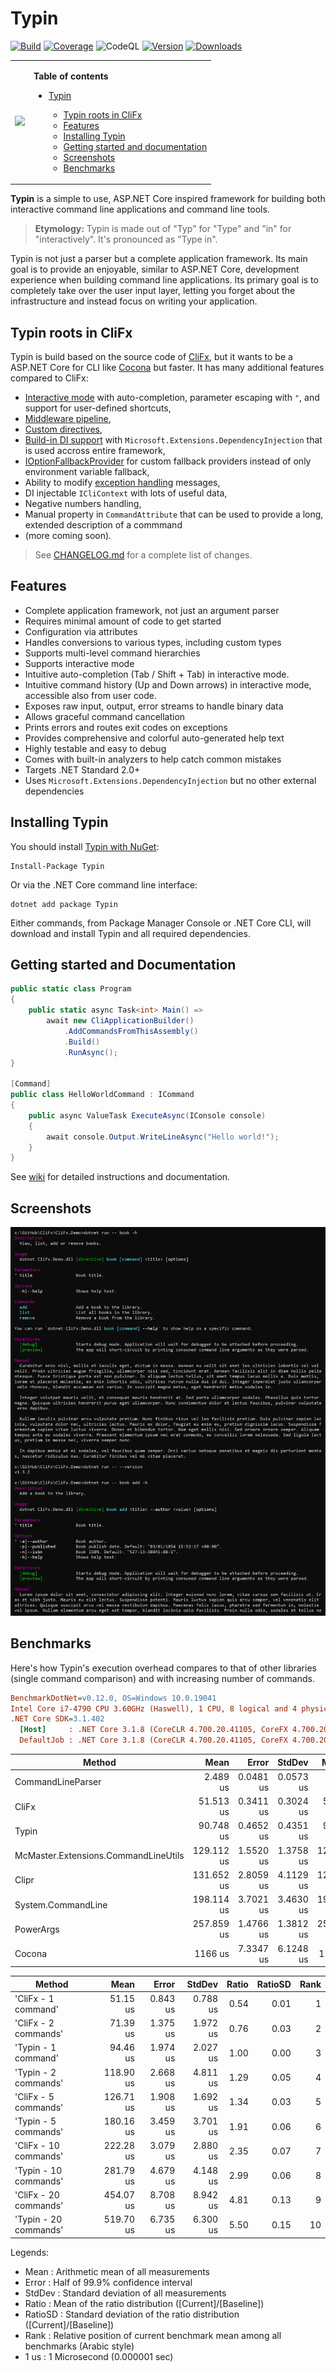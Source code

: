 # Typin

<p align="center">

[![Build](https://github.com/adambajguz/Typin/workflows/CI/badge.svg?branch=master)](https://github.com/adambajguz/Typin/actions)
[![Coverage](https://codecov.io/gh/adambajguz/Typin/branch/master/graph/badge.svg?v=11)](https://codecov.io/gh/adambajguz/Typin)
![CodeQL](https://github.com/adambajguz/Typin/workflows/CodeQL/badge.svg?branch=master)
[![Version](https://img.shields.io/nuget/v/Typin.svg)](https://nuget.org/packages/Typin)
[![Downloads](https://img.shields.io/nuget/dt/Typin.svg)](https://nuget.org/packages/Typin)

</p>

<table>
 <tr>
    <td>
      <p align="center">
        <img src="https://raw.githubusercontent.com/adambajguz/Typin/master/.img/typin-logo-256px.png" width="75%">
      </p>
    </td>
    <td>

<b>Table of contents</b>

- [Typin](#typin)
  - [Typin roots in CliFx](#typin-roots-in-clifx)
  - [Features](#features)
  - [Installing Typin](#installing-typin)
  - [Getting started and documentation](#getting-started-and-documentation)
  - [Screenshots](#screenshots)
  - [Benchmarks](#benchmarks)
  
  </td>
 </tr>
</table>



**Typin** is a simple to use, ASP.NET Core inspired framework for building both interactive command line applications and command line tools.

> **Etymology:** Typin is made out of "Typ" for "Type" and "in" for "interactively". It's pronounced as "Type in".

Typin is not just a parser but a complete application framework. Its main goal is to provide an enjoyable, similar to ASP.NET Core, development experience when building command line applications. Its primary goal is to completely take over the user input layer, letting you forget about the infrastructure and instead focus on writing your application.

## Typin roots in CliFx

Typin is build based on the source code of [CliFx](https://github.com/Tyrrrz/CliFx), but it wants to be a ASP.NET Core for CLI like [Cocona](https://github.com/mayuki/Cocona) but faster. It has many additional features compared to CliFx:

- [Interactive mode](https://github.com/adambajguz/Typin/wiki/Interactive-mode) with auto-completion, parameter escaping with `"`, and support for user-defined shortcuts,
- [Middleware pipeline](https://github.com/adambajguz/Typin/wiki/Middleware-pipeline),
- [Custom directives](https://github.com/adambajguz/Typin/wiki/Defining-custom-directives),
- [Build-in DI support](https://github.com/adambajguz/Typin/wiki/Dependency-injection) with `Microsoft.Extensions.DependencyInjection` that is used accross entire framework,
- [IOptionFallbackProvider](https://github.com/adambajguz/Typin/wiki/Option-fallback) for custom fallback providers instead of only environment variable fallback,
- Ability to modify [exception handling](https://github.com/adambajguz/Typin/wiki/Exception-handling) messages,
- DI injectable `ICliContext` with lots of useful data,
- Negative numbers handling,
- Manual property in `CommandAttribute` that can be used to provide a long, extended description of a commmand
- (more coming soon).

> See [CHANGELOG.md](https://github.com/adambajguz/Typin/blob/master/CHANGELOG.md) for a complete list of changes.

## Features

- Complete application framework, not just an argument parser
- Requires minimal amount of code to get started
- Configuration via attributes
- Handles conversions to various types, including custom types
- Supports multi-level command hierarchies
- Supports interactive mode
- Intuitive auto-completion (Tab / Shift + Tab) in interactive mode.
- Intuitive command history (Up and Down arrows) in interactive mode, accessible also from user code.
- Exposes raw input, output, error streams to handle binary data
- Allows graceful command cancellation
- Prints errors and routes exit codes on exceptions
- Provides comprehensive and colorful auto-generated help text
- Highly testable and easy to debug
- Comes with built-in analyzers to help catch common mistakes
- Targets .NET Standard 2.0+
- Uses `Microsoft.Extensions.DependencyInjection` but no other external dependencies

## Installing Typin

You should install [Typin with NuGet](https://www.nuget.org/packages/Typin):

    Install-Package Typin
    
Or via the .NET Core command line interface:

    dotnet add package Typin

Either commands, from Package Manager Console or .NET Core CLI, will download and install Typin and all required dependencies.

## Getting started and Documentation

```c#
public static class Program
{
    public static async Task<int> Main() =>
        await new CliApplicationBuilder()
            .AddCommandsFromThisAssembly()
            .Build()
            .RunAsync();
}

[Command]
public class HelloWorldCommand : ICommand
{
    public async ValueTask ExecuteAsync(IConsole console)
    {
        await console.Output.WriteLineAsync("Hello world!");
    }
}
```

See [wiki](https://github.com/adambajguz/Typin/wiki) for detailed instructions and documentation.

## Screenshots

![help screen](.screenshots/help.png)

## Benchmarks

Here's how Typin's execution overhead compares to that of other libraries (single command comparison) and with increasing number of commands.

```ini
BenchmarkDotNet=v0.12.0, OS=Windows 10.0.19041
Intel Core i7-4790 CPU 3.60GHz (Haswell), 1 CPU, 8 logical and 4 physical cores
.NET Core SDK=3.1.402
  [Host]     : .NET Core 3.1.8 (CoreCLR 4.700.20.41105, CoreFX 4.700.20.41903), X64 RyuJIT
  DefaultJob : .NET Core 3.1.8 (CoreCLR 4.700.20.41105, CoreFX 4.700.20.41903), X64 RyuJIT
```

|                               Method |         Mean |     Error |    StdDev |       Median | Ratio | RatioSD | Rank |
|------------------------------------- |-------------:|----------:|----------:|-------------:|------:|--------:|-----:|
|                    CommandLineParser |     2.489 us | 0.0481 us | 0.0573 us |     2.500 us |  0.03 |    0.00 |    1 |
|                                CliFx |    51.513 us | 0.3411 us | 0.3024 us |    51.551 us |  0.57 |    0.00 |    2 |
|                                Typin |    90.748 us | 0.4652 us | 0.4351 us |    90.759 us |  1.00 |    0.00 |    3 |
| McMaster.Extensions.CommandLineUtils |   129.112 us | 1.5520 us | 1.3758 us |   128.436 us |  1.42 |    0.02 |    4 |
|                                Clipr |   131.652 us | 2.8059 us | 4.1129 us |   129.439 us |  1.47 |    0.05 |    4 |
|                   System.CommandLine |   198.114 us | 3.7021 us | 3.4630 us |   195.986 us |  2.18 |    0.04 |    5 |
|                            PowerArgs |   257.859 us | 1.4766 us | 1.3812 us |   258.043 us |  2.84 |    0.02 |    6 |
|                               Cocona |      1166 us | 7.3347 us | 6.1248 us |      1167 us | 12.86 |    0.10 |    7 |


|                Method |      Mean |    Error |   StdDev | Ratio | RatioSD | Rank |
|---------------------- |----------:|---------:|---------:|------:|--------:|-----:|
|   'CliFx - 1 command' |  51.15 us | 0.843 us | 0.788 us |  0.54 |    0.01 |    1 |
|  'CliFx - 2 commands' |  71.39 us | 1.375 us | 1.972 us |  0.76 |    0.03 |    2 |
|   'Typin - 1 command' |  94.46 us | 1.974 us | 2.027 us |  1.00 |    0.00 |    3 |
|  'Typin - 2 commands' | 118.90 us | 2.668 us | 4.811 us |  1.29 |    0.05 |    4 |
|  'CliFx - 5 commands' | 126.71 us | 1.908 us | 1.692 us |  1.34 |    0.03 |    5 |
|  'Typin - 5 commands' | 180.16 us | 3.459 us | 3.701 us |  1.91 |    0.06 |    6 |
| 'CliFx - 10 commands' | 222.28 us | 3.079 us | 2.880 us |  2.35 |    0.07 |    7 |
| 'Typin - 10 commands' | 281.79 us | 4.679 us | 4.148 us |  2.99 |    0.06 |    8 |
| 'CliFx - 20 commands' | 454.07 us | 8.708 us | 8.942 us |  4.81 |    0.13 |    9 |
| 'Typin - 20 commands' | 519.70 us | 6.735 us | 6.300 us |  5.50 |    0.15 |   10 |

Legends:
  * Mean    : Arithmetic mean of all measurements
  * Error   : Half of 99.9% confidence interval
  * StdDev  : Standard deviation of all measurements
  * Ratio   : Mean of the ratio distribution ([Current]/[Baseline])
  * RatioSD : Standard deviation of the ratio distribution ([Current]/[Baseline])
  * Rank    : Relative position of current benchmark mean among all benchmarks (Arabic style)
  * 1 us    : 1 Microsecond (0.000001 sec)
